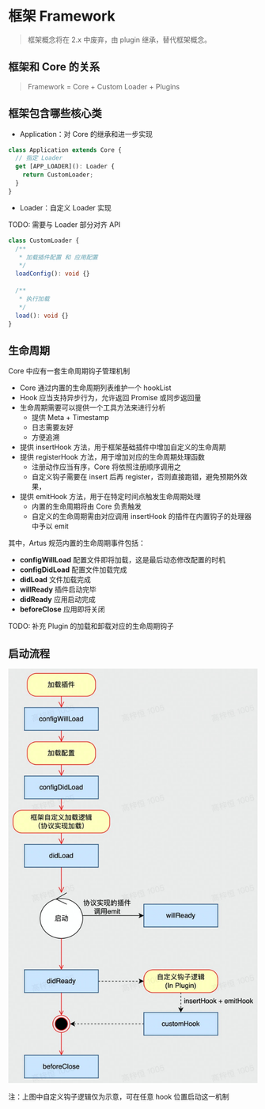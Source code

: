 # 框架 Framework

> 框架概念将在 2.x 中废弃，由 plugin 继承，替代框架概念。

## 框架和 Core 的关系

> Framework = Core + Custom Loader + Plugins

## 框架包含哪些核心类

- Application：对 Core 的继承和进一步实现

```ts
class Application extends Core {
  // 指定 Loader
  get [APP_LOADER](): Loader {
    return CustomLoader;
  }
}
```

- Loader：自定义 Loader 实现

TODO: 需要与 Loader 部分对齐 API

```ts
class CustomLoader {
  /**
   * 加载插件配置 和 应用配置
   */
  loadConfig(): void {}

  /**
   * 执行加载
   */
  load(): void {}
}
```

## 生命周期

Core 中应有一套生命周期钩子管理机制

- Core 通过内置的生命周期列表维护一个 hookList
- Hook 应当支持异步行为，允许返回 Promise 或同步返回量
- 生命周期需要可以提供一个工具方法来进行分析
  - 提供 Meta + Timestamp
  - 日志需要友好
  - 方便追溯
- 提供 insertHook 方法，用于框架基础插件中增加自定义的生命周期
- 提供 registerHook 方法，用于增加对应的生命周期处理函数
  - 注册动作应当有序，Core 将依照注册顺序调用之
  - 自定义钩子需要在 insert 后再 register，否则直接跑错，避免预期外效果，
- 提供 emitHook 方法，用于在特定时间点触发生命周期处理
  - 内置的生命周期将由 Core 负责触发
  - 自定义的生命周期需由对应调用 insertHook 的插件在内置钩子的处理器中予以 emit

其中，Artus 规范内置的生命周期事件包括：

- **configWillLoad** 配置文件即将加载，这是最后动态修改配置的时机
- **configDidLoad** 配置文件加载完成
- **didLoad** 文件加载完成
- **willReady** 插件启动完毕
- **didReady** 应用启动完成
- **beforeClose** 应用即将关闭

TODO: 补充 Plugin 的加载和卸载对应的生命周期钩子

## 启动流程

![流程图 (2).jpg](../assets/lifecycle.png)

注：上图中自定义钩子逻辑仅为示意，可在任意 hook 位置启动这一机制
